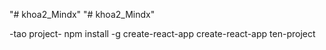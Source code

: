 "# khoa2_Mindx" 
"# khoa2_Mindx" 


-tao project-
npm install -g create-react-app
create-react-app ten-project
